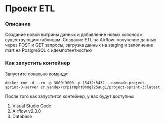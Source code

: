 # Проект ETL

### Описание

Создание новой витрины данных и добавление новых колонок к существующим таблицам. Создание ETL на Airflow: получение данных через POST и GET запросы, загрузка данных на staging и заполнение mart на PostgreSQL с идемпотентностью

### Как запустить контейнер

Запустите локально команду:

```
docker run -d --rm -p 3000:3000 -p 15432:5432 --name=de-project-sprint-3-server cr.yandex/crp1r8pht0n0gl25aug1/project-sprint-3:latest
```

После того как запустится контейнер, у вас будут доступны:

1. Visual Studio Code
2. Airflow v2.3.0
3. Database
